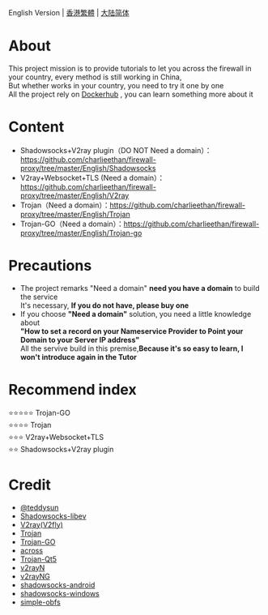 English Version | [香港繁體](https://github.com/charlieethan/firewall-proxy/tree/master/CN-HK) | [大陆简体](https://github.com/charlieethan/firewall-proxy/tree/master/CN)
# About
This project mission is to provide tutorials to let you across the firewall in your country, every method is still working in China,   
But whether works in your country, you need to try it one by one     
All the project rely on [Dockerhub](https://hub.docker.com/) , you can learn something more about it    
# Content
- Shadowsocks+V2ray plugin（DO NOT Need a domain）：  
https://github.com/charlieethan/firewall-proxy/tree/master/English/Shadowsocks    
- V2ray+Websocket+TLS (Need a domain）：   
https://github.com/charlieethan/firewall-proxy/tree/master/English/V2ray           
- Trojan（Need a domain）：https://github.com/charlieethan/firewall-proxy/tree/master/English/Trojan   
- Trojan-GO（Need a domain）：https://github.com/charlieethan/firewall-proxy/tree/master/English/Trojan-go   
# Precautions
- The project remarks "Need a domain" **need you have a domain** to build the service   
 It's necessary, **If you do not have, please buy one**    
- If you choose **"Need a domain"** solution, you need a little knowledge about     
**"How to set a record on your Nameservice Provider to Point your Domain to your Server IP address"**   
All the servive build in this premise,**Because it's so easy to learn, I won't introduce again in the Tutor** 
# Recommend index 
⭐⭐⭐⭐⭐ Trojan-GO       
⭐⭐⭐⭐ Trojan             
⭐⭐⭐ V2ray+Websocket+TLS       
⭐⭐ Shadowsocks+V2ray plugin    
# Credit     
- [@teddysun](https://hub.docker.com/u/teddysun)    
- [Shadowsocks-libev](https://github.com/clowwindy/shadowsocks-libev/tree/master)      
- [V2ray(V2fly)](https://github.com/v2fly/v2ray-core)         
- [Trojan](https://github.com/trojan-gfw/trojan)       
- [Trojan-GO](https://github.com/p4gefau1t/trojan-go)              
- [across](https://github.com/teddysun/across)     
- [Trojan-Qt5](https://github.com/Trojan-Qt5/Trojan-Qt5)     
- [v2rayN](https://github.com/2dust/v2rayN)      
- [v2rayNG](https://github.com/2dust/v2rayNG)     
- [shadowsocks-android](https://github.com/shadowsocks/shadowsocks-android)     
- [shadowsocks-windows](https://github.com/shadowsocks/shadowsocks-windows)     
- [simple-obfs](https://github.com/shadowsocks/simple-obfs)   
